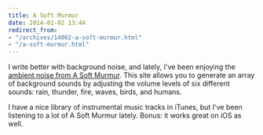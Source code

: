 ```yaml
---
title: A Soft Murmur
date: 2014-01-02 13:44
redirect_from:
- "/archives/14002-a-soft-murmur.html"
- "/a-soft-murmur.html"
---
```



I write better with background noise, and lately, I've been enjoying the [ambient noise from A Soft Murmur](http://asoftmurmur.com). This site allows you to generate an array of background sounds by adjusting the volume levels of six different sounds: rain, thunder, fire, waves, birds, and humans.

I have a nice library of instrumental music tracks in iTunes, but I've been listening to a lot of A Soft Murmur lately. Bonus: it works great on iOS as well.
